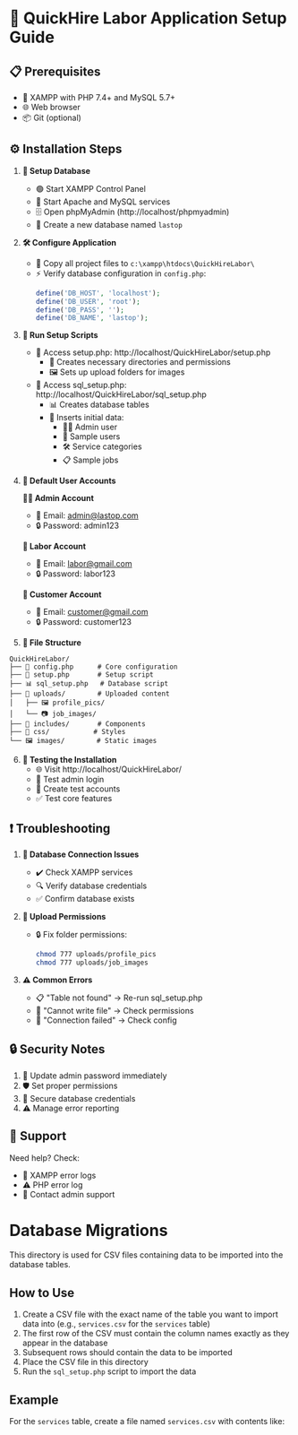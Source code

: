 # 🚀 QuickHire Labor Application Setup Guide

## 📋 Prerequisites
- 🔧 XAMPP with PHP 7.4+ and MySQL 5.7+
- 🌐 Web browser
- 📦 Git (optional)

## ⚙️ Installation Steps

1. **💾 Setup Database**
   - 🟢 Start XAMPP Control Panel
   - 🔄 Start Apache and MySQL services
   - 🗄️ Open phpMyAdmin (http://localhost/phpmyadmin)
   - 📝 Create a new database named `lastop`

2. **🛠️ Configure Application**
   - 📂 Copy all project files to `c:\xampp\htdocs\QuickHireLabor\`
   - ⚡ Verify database configuration in `config.php`:
     ```php
     define('DB_HOST', 'localhost');
     define('DB_USER', 'root');
     define('DB_PASS', '');
     define('DB_NAME', 'lastop');
     ```

3. **🔨 Run Setup Scripts**
   - 🔗 Access setup.php: http://localhost/QuickHireLabor/setup.php
     - 📁 Creates necessary directories and permissions
     - 🖼️ Sets up upload folders for images
   - 🔧 Access sql_setup.php: http://localhost/QuickHireLabor/sql_setup.php
     - 📊 Creates database tables
     - 🔄 Inserts initial data:
       - 👨‍💼 Admin user
       - 👥 Sample users
       - 🛠️ Service categories
       - 📋 Sample jobs

4. **🔑 Default User Accounts**

   **👨‍💼 Admin Account**
   - 📧 Email: admin@lastop.com
   - 🔒 Password: admin123

   **👷 Labor Account**
   - 📧 Email: labor@gmail.com
   - 🔒 Password: labor123

   **👤 Customer Account**
   - 📧 Email: customer@gmail.com
   - 🔒 Password: customer123

5. **📁 File Structure**
```
QuickHireLabor/
├── 📝 config.php      # Core configuration
├── 🔧 setup.php       # Setup script
├── 📊 sql_setup.php   # Database script
├── 📁 uploads/        # Uploaded content
│   ├── 🖼️ profile_pics/
│   └── 📷 job_images/
├── 📂 includes/       # Components
├── 🎨 css/           # Styles
└── 🖼️ images/        # Static images
```

6. **🧪 Testing the Installation**
   - 🌐 Visit http://localhost/QuickHireLabor/
   - 🔑 Test admin login
   - 👥 Create test accounts
   - ✅ Test core features

## ❗ Troubleshooting

1. **🔌 Database Connection Issues**
   - ✔️ Check XAMPP services
   - 🔍 Verify database credentials
   - ✅ Confirm database exists

2. **📂 Upload Permissions**
   - 🔒 Fix folder permissions:
     ```bash
     chmod 777 uploads/profile_pics
     chmod 777 uploads/job_images
     ```

3. **⚠️ Common Errors**
   - 📋 "Table not found" → Re-run sql_setup.php
   - 📁 "Cannot write file" → Check permissions
   - 🔌 "Connection failed" → Check config

## 🔒 Security Notes

1. 🔑 Update admin password immediately
2. 🛡️ Set proper permissions
3. 🔐 Secure database credentials
4. ⚠️ Manage error reporting

## 💬 Support

Need help? Check:
- 📝 XAMPP error logs
- ⚠️ PHP error log
- 📧 Contact admin support


# Database Migrations

This directory is used for CSV files containing data to be imported into the database tables.

## How to Use

1. Create a CSV file with the exact name of the table you want to import data into (e.g., `services.csv` for the `services` table)
2. The first row of the CSV must contain the column names exactly as they appear in the database
3. Subsequent rows should contain the data to be imported
4. Place the CSV file in this directory
5. Run the `sql_setup.php` script to import the data

## Example

For the `services` table, create a file named `services.csv` with contents like:

